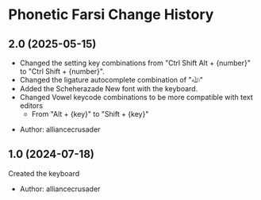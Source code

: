 Phonetic Farsi Change History
====================

2.0 (2025-05-15)
----------------
- Changed the setting key combinations from "Ctrl Shift Alt + {number}" to "Ctrl Shift + {number}".
- Changed the ligature autocomplete combination of "ﷲ"
- Added the Scheherazade New font with the keyboard.
- Changed Vowel keycode combinations to be more compatible with text editors
    - From "Alt + {key}" to "Shift + {key}"

* Author: alliancecrusader

1.0 (2024-07-18)
----------------
Created the keyboard
* Author: alliancecrusader

